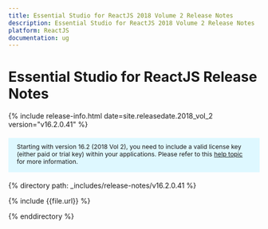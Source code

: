 ```yaml
---
title: Essential Studio for ReactJS 2018 Volume 2 Release Notes
description: Essential Studio for ReactJS 2018 Volume 2 Release Notes
platform: ReactJS
documentation: ug
---
```


# Essential Studio for ReactJS Release Notes

{% include release-info.html date=site.releasedate.2018_vol_2  version="v16.2.0.41" %} 


<style>
#license {
    font-size: .88em!important;
margin-top: 1.5em;     margin-bottom: 1.5em;
    background-color: #def8ff;
    padding: 10px 17px 14px;
}
</style>

<div id="license">
Starting with version 16.2 (2018 Vol 2), you need to include a valid license key (either paid or trial key) within your applications. 
Please refer to this <a href="/common/essential-studio/licensing/license-key">help topic</a> for more information.   
</div>


{% directory path: _includes/release-notes/v16.2.0.41 %}

{% include {{file.url}} %}

{% enddirectory %}